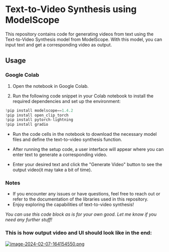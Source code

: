 # Text-to-Video Synthesis using ModelScope

This repository contains code for generating videos from text using the Text-to-Video Synthesis model from ModelScope. With this model, you can input text and get a corresponding video as output.

## Usage

### Google Colab

1. Open the notebook in Google Colab.

2. Run the following code snippet in your Colab notebook to install the required dependencies and set up the environment:

```python
!pip install modelscope==1.4.2
!pip install open_clip_torch
!pip install pytorch-lightning
!pip install gradio
```
- Run the code cells in the notebook to download the necessary model files and define the text-to-video synthesis function.

- After running the setup code, a user interface will appear where you can enter text to generate a corresponding video.

- Enter your desired text and click the "Generate Video" button to see the output video(it may take a bit of time).

### Notes
- If you encounter any issues or have questions, feel free to reach out or refer to the documentation of the libraries used in this repository.
- Enjoy exploring the capabilities of text-to-video synthesis!


*You can use this code block as is for your own good. Let me know if you need any further stuff!*

### This is how output video and UI should look like in the end:
[![image-2024-02-07-164154550.png](https://i.postimg.cc/cCBvdbfK/image-2024-02-07-164154550.png)](https://postimg.cc/q6gJLQb0)

